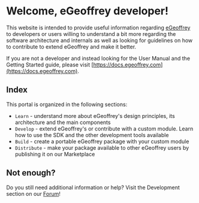# Welcome, eGeoffrey developer!

This website is intended to provide useful information regarding [eGeoffrey](https://www.egeoffrey.com) to developers or users willing to understand a bit more regarding the software architecture and internals as well as looking for guidelines on how to contribute to extend eGeoffrey and make it better.

If you are not a developer and instead looking for the User Manual and the Getting Started guide, please visit [https://docs.egeoffrey.com](https://docs.egeoffrey.com).

## Index

This portal is organized in the following sections:

* `Learn` - understand more about eGeoffrey's design principles, its architecture and the main components
* `Develop` - extend eGeoffrey's or contribute with a custom module. Learn how to use the SDK and the other development tools available
* `Build` - create a portable eGeoffrey package with your custom module
* `Distribute` - make your package available to other eGeoffrey users by publishing it on our Marketplace

## Not enough?

Do you still need additional information or help? Visit the Development section on our [Forum](https://forum.egeoffrey.com)!
